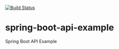 [![Build Status](https://travis-ci.org/angelobms/spring-boot-api-example.svg?branch=master)](https://travis-ci.org/angelobms/spring-boot-api-example)
# spring-boot-api-example
Spring Boot API Example
